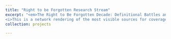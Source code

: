 ```yaml
---
title: "Right to be Forgotten Research Stream"
excerpt: "<em>The Right to Be Forgotten Decade: Definitional Battles and Platform Power</em> is my first solo monograph. It operationalizes and historicizes platform power through a topical analysis, demonstrating how platform companies manipulated headlines and technical newsroom operations. This book is based on a significant mixed methods approach: it draws from an open web mapping and content analysis of over 800 sources and 5000 texts, collected and analyzed between 2015 and 2018. It also draws from in-depth interviews within newsrooms, activist circles, and platform councils across three continents.<br/><img src='/images/rtbf-mapping.png'> <br/> 
<i>This is a network rendering of the most visible sources for coverage of a controversial privacy concept in the 2010s.</i>"
collection: projects

---
```






